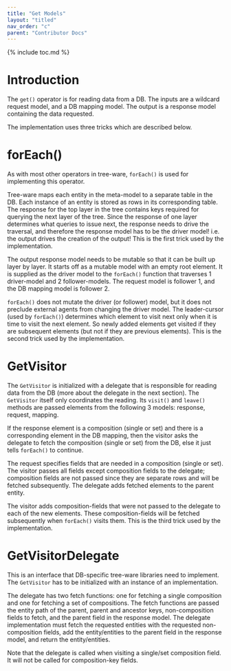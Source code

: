 ```yaml
---
title: "Get Models"
layout: "titled"
nav_order: "c"
parent: "Contributor Docs"
---
```


{% include toc.md %}

# Introduction

The `get()` operator is for reading data from a DB. The inputs are a wildcard request model, and a DB mapping model. The
output is a response model containing the data requested.

The implementation uses three tricks which are described below.

# forEach()

As with most other operators in tree-ware, `forEach()` is used for implementing this operator.

Tree-ware maps each entity in the meta-model to a separate table in the DB. Each instance of an entity is stored as rows
in its corresponding table. The response for the top layer in the tree contains keys required for querying the next
layer of the tree. Since the response of one layer determines what queries to issue next, the response needs to drive
the traversal, and therefore the response model has to be the driver model! i.e. the output drives the creation of the
output! This is the first trick used by the implementation.

The output response model needs to be mutable so that it can be built up layer by layer. It starts off as a mutable
model with an empty root element. It is supplied as the driver model to the `forEach()` function that traverses 1
driver-model and 2 follower-models. The request model is follower 1, and the DB mapping model is follower 2.

`forEach()` does not mutate the driver (or follower) model, but it does not preclude external agents from changing the
driver model. The leader-cursor (used by `forEach()`) determines which element to visit next only when it is time to
visit the next element. So newly added elements get visited if they are subsequent elements (but not if they are
previous elements). This is the second trick used by the implementation.

# GetVisitor

The `GetVisitor` is initialized with a delegate that is responsible for reading data from the DB (more about the
delegate in the next section). The `GetVisitor` itself only coordinates the reading. Its `visit()` and `leave()` methods
are passed elements from the following 3 models: response, request, mapping.

If the response element is a composition (single or set) and there is a corresponding element in the DB mapping, then
the visitor asks the delegate to fetch the composition (single or set) from the DB, else it just tells `forEach()` to
continue.

The request specifies fields that are needed in a composition (single or set). The visitor passes all fields except
composition fields to the delegate; composition fields are not passed since they are separate rows and will be fetched
subsequently. The delegate adds fetched elements to the parent entity.

The visitor adds composition-fields that were not passed to the delegate to each of the new elements. These
composition-fields will be fetched subsequently when `forEach()` visits them. This is the third trick used by the
implementation.

# GetVisitorDelegate

This is an interface that DB-specific tree-ware libraries need to implement. The `GetVisitor` has to be initialized with
an instance of an implementation.

The delegate has two fetch functions: one for fetching a single composition and one for fetching a set of compositions.
The fetch functions are passed the entity path of the parent, parent and ancestor keys, non-composition fields to fetch,
and the parent field in the response model. The delegate implementation must fetch the requested entities with the
requested non-composition fields, add the entity/entities to the parent field in the response model, and return the
entity/entities.

Note that the delegate is called when visiting a single/set composition field. It will not be called for composition-key
fields.